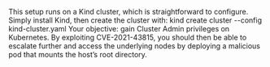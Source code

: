 This setup runs on a Kind cluster, which is straightforward to configure. Simply install Kind, then create the cluster with:
kind create cluster --config kind-cluster.yaml 
Your objective: gain Cluster Admin privileges on Kubernetes.
By exploiting CVE-2021-43815, you should then be able to escalate further and access the underlying nodes by deploying a malicious pod that mounts the host’s root directory.

